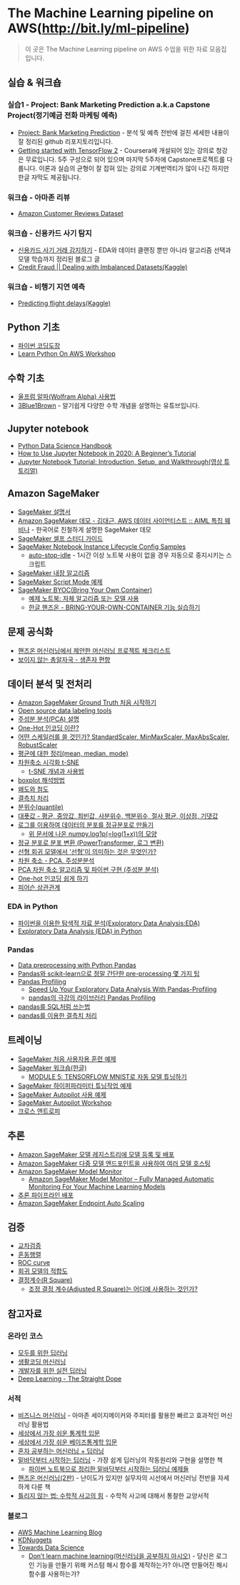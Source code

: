 # The Machine Learning pipeline on AWS(http://bit.ly/ml-pipeline)
> 이 곳은 The Machine Learning pipeline on AWS 수업을 위한 자료 모음집 입니다.

## 실습 & 워크숍
### 실습1 - Project: Bank Marketing Prediction a.k.a Capstone Project(정기예금 전화 마케팅 예측)
- [Project: Bank Marketing Prediction](https://github.com/shashankvarshney/MLND-Capstone-project-Bank-Marketing-Prediction) - 분석 및 예측 전반에 걸친 세세한 내용이 잘 정리된 github 리포지토리입니다.
- [Getting started with TensorFlow 2](https://www.coursera.org/learn/getting-started-with-tensor-flow2/home/welcome) - Coursera에 개설되어 있는 강의로 청강은 무료입니다. 5주 구성으로 되어 있으며 마지막 5주차에 Capstone프로젝트를 다룹니다. 이론과 실습의 균형이 잘 잡혀 있는 강의로 기계번역티가 많이 나긴 하지만 한글 자막도 제공됩니다.

### 워크숍 - 아마존 리뷰
- [Amazon Customer Reviews Dataset](https://s3.amazonaws.com/amazon-reviews-pds/readme.html)
### 워크숍 - 신용카드 사기 탐지
- [신용카드 사기 거래 감지하기](https://laboputer.github.io/machine-learning/2020/05/29/creditcardfraud/) - EDA와 데이터 클랜징 뿐만 아니라 알고리즘 선택과 모델 학습까지 정리된 블로그 글
- [Credit Fraud || Dealing with Imbalanced Datasets(Kaggle)](https://www.kaggle.com/janiobachmann/credit-fraud-dealing-with-imbalanced-datasets)
### 워크숍 - 비행기 지연 예측
- [Predicting flight delays(Kaggle)](https://www.kaggle.com/fabiendaniel/predicting-flight-delays-tutorial)

## Python 기초
- [파이썬 코딩도장](https://dojang.io/course/view.php?id=7)
- [Learn Python On AWS Workshop](https://learn-to-code.workshop.aws/)

## 수학 기초
- [울프럼 알파(Wolfram Alpha) 사용법](https://www.youtube.com/watch?v=3vl7QUGMRMA)
- [3Blue1Brown](https://www.youtube.com/channel/UCYO_jab_esuFRV4b17AJtAw) - 알기쉽게 다양한 수학 개념을 설명하는 유튜브입니다.

## Jupyter notebook
- [Python Data Science Handbook](https://jakevdp.github.io/PythonDataScienceHandbook/)
- [How to Use Jupyter Notebook in 2020: A Beginner’s Tutorial](https://www.dataquest.io/blog/jupyter-notebook-tutorial/)
- [Jupyter Notebook Tutorial: Introduction, Setup, and Walkthrough(영상 튜토리얼)](https://www.youtube.com/watch?v=HW29067qVWk)

## Amazon SageMaker
- [SageMaker 설명서](https://docs.aws.amazon.com/ko_kr/sagemaker/index.html)
- [Amazon SageMaker 데모 - 김대근, AWS 데이터 사이언티스트 :: AIML 특집 웨비나](https://www.youtube.com/watch?v=miIVGlq6OUk) - 한국어로 친철하게 설명한 SageMaker 데모
- [SageMaker 셀프 스터디 가이드](https://github.com/serithemage/AWS_AI_Study/blob/master/DLonAWS/SageMaker_Self-Study_Guide.md)
- [SageMaker Notebook Instance Lifecycle Config Samples](https://github.com/aws-samples/amazon-sagemaker-notebook-instance-lifecycle-config-samples)
  - [auto-stop-idle](https://github.com/aws-samples/amazon-sagemaker-notebook-instance-lifecycle-config-samples/tree/master/scripts/auto-stop-idle) - 1시간 이상 노트북 사용이 없을 경우 자동으로 중지시키는 스크립트
- [SageMaker 내장 알고리즘](https://docs.aws.amazon.com/ko_kr/sagemaker/latest/dg/algos.html)
- [SageMaker Script Mode 예제](https://github.com/aws-samples/amazon-sagemaker-script-mode)
- [SageMaker BYOC(Bring Your Own Container)](https://docs.aws.amazon.com/ko_kr/sagemaker/latest/dg/docker-containers.html)
  - [예제 노트북: 자체 알고리즘 또는 모델 사용](https://docs.aws.amazon.com/ko_kr/sagemaker/latest/dg/docker-containers-notebooks.html)
  - [한글 핸즈온 - BRING-YOUR-OWN-CONTAINER 기능 실습하기](https://www.sagemaker-workshop-kr.com/kr/sagemaker/_module_8.html)

## 문제 공식화
- [핸즈온 머신러닝에서 제안한 머신러닝 프로젝트 체크리스트](https://github.com/ageron/handson-ml/blob/master/ml-project-checklist.md)
- [보이지 않는 총알자국 - 생존자 편향](https://m.blog.naver.com/PostView.nhn?blogId=shc427118&logNo=220944502924)

## 데이터 분석 및 전처리
- [Amazon SageMaker Ground Truth 처음 시작하기](https://aws.amazon.com/ko/getting-started/hands-on/build-training-datasets-amazon-sagemaker-ground-truth/)
- [Open source data labeling tools](https://github.com/heartexlabs/awesome-data-labeling)
- [주성분 분석(PCA) 설명](https://angeloyeo.github.io/2019/07/27/PCA.html)
- [One-Hot 인코딩 이란?](https://www.kakaobrain.com/blog/6)
- [어떤 스케일러를 쓸 것인가? StandardScaler, MinMaxScaler, MaxAbsScaler, RobustScaler](https://mkjjo.github.io/python/2019/01/10/scaler.html)
- [평균에 대한 정리(mean, median, mode)](https://blog.acronym.co.kr/401)
- [차원축소 시각화 t-SNE](https://www.youtube.com/watch?v=a__3LhLkBMw)
  - [t-SNE 개념과 사용법](https://gaussian37.github.io/ml-concept-t-SNE/)
- [boxplot 해석방법](https://codedragon.tistory.com/7012)
- [왜도와 첨도](https://m.blog.naver.com/PostView.nhn?blogId=s2ak74&logNo=220616766539&proxyReferer=https:%2F%2Fwww.google.com%2F)
- [결측치 처리](https://wooono.tistory.com/103)
- [분위수(quantile)](https://bioinformaticsandme.tistory.com/246)
- [대푯값 - 평균, 중앙값, 최빈값, 사분위수, 백분위수, 절사 평균, 이상점, 기댓값](https://namu.wiki/w/%EB%8C%80%ED%91%AF%EA%B0%92)
- [로그를 이용하여 데이터의 분포를 정규분포로 만들기](https://hong-yp-ml-records.tistory.com/28)
  - [위 문서에 나온 numpy.log1p(=log(1+x))의 모양](https://www.wolframalpha.com/input/?i=log%281+%2B+x%29)
- [정규 분포로 분포 변환 (PowerTransformer, 로그 변환)](https://wikidocs.net/83559)
- [선형 회귀 모델에서 '선형'이 의미하는 것은 무엇인가?](https://brunch.co.kr/@gimmesilver/18)
- [차원 축소 - PCA, 주성분분석](https://excelsior-cjh.tistory.com/167)
- [PCA 차원 축소 알고리즘 및 파이썬 구현 (주성분 분석)](https://www.youtube.com/watch?v=DUJ2vwjRQag)
- [One-hot 인코딩 쉽게 하기](https://minjejeon.github.io/learningstock/2017/06/05/easy-one-hot-encoding.html)
- [피어슨 상관관계](https://ko.wikipedia.org/wiki/%ED%94%BC%EC%96%B4%EC%8A%A8_%EC%83%81%EA%B4%80_%EA%B3%84%EC%88%98)

### EDA in Python
- [파이썬을 이용한 탐색적 자료 분석(Exploratory Data Analysis:EDA)](https://3months.tistory.com/325)
- [Exploratory Data Analysis (EDA) in Python](https://medium.com/@atanudan/exploratory-data-analysis-eda-in-python-893f963cc0c0)

### Pandas
- [Data preprocessing with Python Pandas](https://towardsdatascience.com/data-preprocessing-with-python-pandas-part-1-missing-data-45e76b781993)
- [Pandas와 scikit-learn으로 정말 간단한 pre-processing 몇 가지 팁](https://teddylee777.github.io/scikit-learn/sklearn%EC%99%80-pandas%EB%A5%BC-%ED%99%9C%EC%9A%A9%ED%95%9C-%EA%B0%84%EB%8B%A8-%EB%8D%B0%EC%9D%B4%ED%84%B0%EB%B6%84%EC%84%9D)
- [Pandas Profiling](https://github.com/pandas-profiling/pandas-profiling#documentation)
  - [Speed Up Your Exploratory Data Analysis With Pandas-Profiling](https://towardsdatascience.com/speed-up-your-exploratory-data-analysis-with-pandas-profiling-88b33dc53625)
  - [pandas의 극강의 라이브러리 Pandas Profiling](https://john-analyst.medium.com/pandas-%EC%9D%98-%EA%B7%B9%EA%B0%95%EC%9D%98-%EB%9D%BC%EC%9D%B4%EB%B8%8C%EB%9F%AC%EB%A6%AC-pandas-profiling-b5187dbcbd26)
- [pandas를 SQL처럼 쓰는법](https://medium.com/jbennetcodes/how-to-rewrite-your-sql-queries-in-pandas-and-more-149d341fc53e)
- [pandas를 이용한 결측치 처리](https://rfriend.tistory.com/263)

## 트레이닝
- [SageMaker 처음 사용자용 훈련 예제](https://aws.amazon.com/ko/getting-started/hands-on/build-train-deploy-machine-learning-model-sagemaker/)
- [SageMaker 워크숍(한글)](https://www.sagemaker-workshop-kr.com/)
  - [MODULE 5: TENSORFLOW MNIST로 자동 모델 튜닝하기](https://www.sagemaker-workshop-kr.com/kr/sagemaker/_module_5.html)
- [SageMaker 하이퍼파라미터 튜닝작업 예제](https://docs.aws.amazon.com/ko_kr/sagemaker/latest/dg/automatic-model-tuning-ex.html)
- [SageMaker Autopilot 사용 예제](https://aws.amazon.com/ko/getting-started/hands-on/create-machine-learning-model-automatically-sagemaker-autopilot/)
- [SageMaker Autopilot Workshop](https://www.getstartedonsagemaker.com/workshop/)
- [크로스 엔트로피](https://www.youtube.com/watch?v=Jt5BS71uVfI)

## 추론
- [Amazon SageMaker 모델 레지스트리에 모델 등록 및 배포](https://docs.aws.amazon.com/ko_kr/sagemaker/latest/dg/model-registry.html)
- [Amazon SageMaker 다중 모델 엔드포인트을 사용하여 여러 모델 호스팅](https://docs.aws.amazon.com/ko_kr/sagemaker/latest/dg/multi-model-endpoints.html)
- [Amazon SageMaker Model Monitor](https://docs.aws.amazon.com/ko_kr/sagemaker/latest/dg/model-monitor.html)
  - [Amazon SageMaker Model Monitor – Fully Managed Automatic Monitoring For Your Machine Learning Models](https://aws.amazon.com/ko/blogs/aws/amazon-sagemaker-model-monitor-fully-managed-automatic-monitoring-for-your-machine-learning-models/)
- [추론 파이프라인 배포](https://docs.aws.amazon.com/ko_kr/sagemaker/latest/dg/inference-pipelines.html)
- [Amazon SageMaker Endpoint Auto Scaling](https://docs.aws.amazon.com/ko_kr/sagemaker/latest/dg/endpoint-auto-scaling.html)

## 검증
- [교차검증](https://m.blog.naver.com/ckdgus1433/221599517834)
- [혼동행렬](https://itwiki.kr/w/%ED%98%BC%EB%8F%99_%ED%96%89%EB%A0%AC)
- [ROC curve](https://angeloyeo.github.io/2020/08/05/ROC.html)
- [회귀 모델의 적합도](https://m.blog.naver.com/samsjang/221003939973)
- [결정계수(R Square)](https://medium.com/@Aaron__Kim/%EC%84%A0%ED%98%95-%ED%9A%8C%EA%B7%80%EC%9D%98-%EA%B2%B0%EC%A0%95%EA%B3%84%EC%88%98-linear-regression-r-squared-determination-coefficient-a66e4a32a9d6)
  - [조정 결정 계수(Adjusted R Square)는 어디에 사용하는 것인가?](https://chukycheese.github.io/statistics/adjusted-r2/)

## 참고자료

### 온라인 코스
- [모두를 위한 딥러닝](https://hunkim.github.io/ml/)
- [생활코딩 머신러닝](https://opentutorials.org/module/4916)
- [개발자를 위한 실전 딥러닝](https://course.fast.ai/)
- [Deep Learning - The Straight Dope](https://gluon.mxnet.io/)


### 서적
- [비즈니스 머신러닝](https://www.hanbit.co.kr/store/books/look.php?p_code=B6474110466) - 아마존 세이지메이커와 주피터를 활용한 빠르고 효과적인 머신러닝 활용법
- [세상에서 가장 쉬운 통계학 입문](http://www.yes24.com/Product/Goods/3625262)
- [세상에서 가장 쉬운 베이즈통계학 입문](http://www.yes24.com/Product/Goods/36928073)
- [혼자 공부하는 머신러닝 + 딥러닝](https://books.google.co.kr/books?id=9Q0REAAAQBAJ&printsec=frontcover&dq=%ED%98%BC%EC%9E%90+%EA%B3%B5%EB%B6%80%ED%95%98%EB%8A%94+%EB%A8%B8%EC%8B%A0%EB%9F%AC%EB%8B%9D&hl=ko&sa=X&ved=2ahUKEwjEkLSimcjuAhV0LH0KHTV4Dg8Q6AEwAHoECAQQAg#v=onepage&q=%ED%98%BC%EC%9E%90%20%EA%B3%B5%EB%B6%80%ED%95%98%EB%8A%94%20%EB%A8%B8%EC%8B%A0%EB%9F%AC%EB%8B%9D&f=false)
- [밑바닥부터 시작하는 딥러닝](https://www.hanbit.co.kr/store/books/look.php?p_code=B8475831198) - 가장 쉽게 딥러닝의 작동원리와 구현을 설명한 책
  - [파이썬 노트북으로 정리한 밑바닥부터 시작하는 딥러닝 예제들](https://github.com/SDRLurker/deep-learning) 
- [핸즈온 머신러닝(2판)](https://www.hanbit.co.kr/store/books/look.php?p_code=B7033438574) - 난이도가 있지만 실무자의 시선에서 머신러닝 전반을 자세하게 다룬 책
- [틀리지 않는 법: 수학적 사고의 힘](https://books.google.co.kr/books/about/%ED%8B%80%EB%A6%AC%EC%A7%80_%EC%95%8A%EB%8A%94_%EB%B2%95.html?id=r6o9DAAAQBAJ&printsec=frontcover&source=kp_read_button&redir_esc=y#v=onepage&q&f=false) - 수학적 사고에 대해서 통찰한 교양서적

### 블로그
- [AWS Machine Learning Blog](https://aws.amazon.com/ko/blogs/machine-learning/)
- [KDNuggets](https://www.kdnuggets.com/)
- [Towards Data Science](https://towardsdatascience.com/)
  - [Don’t learn machine learning(머신러닝을 공부하지 마시오)](https://towardsdatascience.com/dont-learn-machine-learning-8af3cf946214) - 당신은 로그인 기능을 만들기 위해 커스텀 해시 함수를 제작하는가? 아니면 만들어진 해시 함수를 사용하는가?
